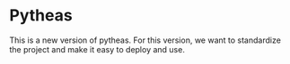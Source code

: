 # Pytheas

This is a new version of pytheas.
For this version, we want to standardize the project and make it easy to deploy and use.
